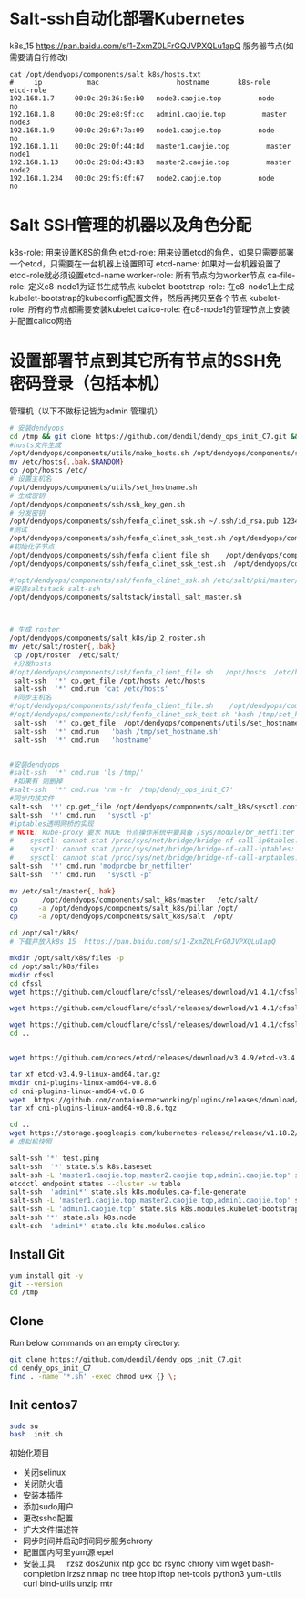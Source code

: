 # Salt-ssh自动化部署Kubernetes

k8s_15  https://pan.baidu.com/s/1-ZxmZ0LFrGQJVPXQLu1apQ
服务器节点(如需要请自行修改)
``` 
cat /opt/dendyops/components/salt_k8s/hosts.txt
#     ip           mac                   hostname       k8s-role        etcd-role 
192.168.1.7  	00:0c:29:36:5e:b0	node3.caojie.top         node            no
192.168.1.8	    00:0c:29:e8:9f:cc	admin1.caojie.top         master             node3
192.168.1.9	    00:0c:29:67:7a:09	node1.caojie.top         node             no
192.168.1.11	00:0c:29:0f:44:8d	master1.caojie.top         master          node1
192.168.1.13	00:0c:29:0d:43:83	master2.caojie.top         master           node2
192.168.1.234	00:0c:29:f5:0f:67	node2.caojie.top         node             no
```
# Salt SSH管理的机器以及角色分配
k8s-role: 用来设置K8S的角色
etcd-role: 用来设置etcd的角色，如果只需要部署一个etcd，只需要在一台机器上设置即可
etcd-name: 如果对一台机器设置了etcd-role就必须设置etcd-name
worker-role: 所有节点均为worker节点
ca-file-role: 定义c8-node1为证书生成节点
kubelet-bootstrap-role: 在c8-node1上生成kubelet-bootstrap的kubeconfig配置文件，然后再拷贝至各个节点
kubelet-role: 所有的节点都需要安装kubelet
calico-role: 在c8-node1的管理节点上安装并配置calico网络
# 设置部署节点到其它所有节点的SSH免密码登录（包括本机）
管理机（以下不做标记皆为admin 管理机）
```bash 
# 安装dendyops
cd /tmp && git clone https://github.com/dendil/dendy_ops_init_C7.git &&cd dendy_ops_init_C7 &&find . -name '*.sh' -exec chmod u+x {} \; &&bash init.sh update
#hosts文件生成
/opt/dendyops/components/utils/make_hosts.sh /opt/dendyops/components/salt_k8s/hosts.txt
mv /etc/hosts{,.bak.$RANDOM} 
cp /opt/hosts /etc/
# 设置主机名
/opt/dendyops/components/utils/set_hostname.sh
# 生成密钥
/opt/dendyops/components/ssh/ssh_key_gen.sh
# 分发密钥
/opt/dendyops/components/ssh/fenfa_clinet_ssk.sh ~/.ssh/id_rsa.pub 123456 /opt/dendyops/components/salt_k8s/hosts.txt
#测试
/opt/dendyops/components/ssh/fenfa_clinet_ssk_test.sh /opt/dendyops/components/salt_k8s/hosts.txt hostname
#初始化子节点
/opt/dendyops/components/ssh/fenfa_client_file.sh    /opt/dendyops/components/salt_k8s/hosts.txt /tmp/dendy_ops_init_C7 /tmp/
/opt/dendyops/components/ssh/fenfa_clinet_ssk_test.sh  /opt/dendyops/components/salt_k8s/hosts.txt 'bash /tmp/dendy_ops_init_C7/init.sh update'

#/opt/dendyops/components/ssh/fenfa_clinet_ssk.sh /etc/salt/pki/master/ssh/salt-ssh.rsa.pub 123456
#安装saltstack salt-ssh
/opt/dendyops/components/saltstack/install_salt_master.sh



# 生成 roster
/opt/dendyops/components/salt_k8s/ip_2_roster.sh
mv /etc/salt/roster{,.bak}
 cp /opt/roster  /etc/salt/
 #分发hosts
#/opt/dendyops/components/ssh/fenfa_client_file.sh   /opt/hosts  /etc/hosts
 salt-ssh  '*' cp.get_file /opt/hosts /etc/hosts
 salt-ssh  '*' cmd.run 'cat /etc/hosts'
 #同步主机名
#/opt/dendyops/components/ssh/fenfa_client_file.sh    /opt/dendyops/components/utils/set_hostname.sh  /tmp 
#/opt/dendyops/components/ssh/fenfa_clinet_ssk_test.sh 'bash /tmp/set_hostname.sh'
 salt-ssh  '*' cp.get_file  /opt/dendyops/components/utils/set_hostname.sh  /tmp
 salt-ssh  '*' cmd.run   'bash /tmp/set_hostname.sh'
 salt-ssh  '*' cmd.run   'hostname'


#安装dendyops
#salt-ssh  '*' cmd.run 'ls /tmp/'
 #如果有 则删掉
#salt-ssh  '*' cmd.run 'rm -fr  /tmp/dendy_ops_init_C7'
#同步内核文件
salt-ssh  '*' cp.get_file /opt/dendyops/components/salt_k8s/sysctl.conf  /etc/sysctl.conf
salt-ssh  '*' cmd.run   'sysctl -p'
#iptables透明网桥的实现
# NOTE: kube-proxy 要求 NODE 节点操作系统中要具备 /sys/module/br_netfilter 文件，而且还要设置 bridge-nf-call-iptables=1，如果不满足要求，那么 kube-proxy 只是将检查信息记录到日志中，kube-proxy 仍然会正常运行，但是这样通过 Kube-proxy 设置的某些 iptables 规则就不会工作。# 如果看到
#    sysctl: cannot stat /proc/sys/net/bridge/bridge-nf-call-ip6tables: No such file or directory
#    sysctl: cannot stat /proc/sys/net/bridge/bridge-nf-call-iptables: No such file or directory
#    sysctl: cannot stat /proc/sys/net/bridge/bridge-nf-call-arptables: No such file or directory
salt-ssh  '*' cmd.run 'modprobe br_netfilter'
salt-ssh  '*' cmd.run   'sysctl -p'

mv /etc/salt/master{,.bak}
cp      /opt/dendyops/components/salt_k8s/master   /etc/salt/
cp     -a /opt/dendyops/components/salt_k8s/pillar /opt/
cp     -a /opt/dendyops/components/salt_k8s/salt  /opt/

cd /opt/salt/k8s/
# 下载并放入k8s_15  https://pan.baidu.com/s/1-ZxmZ0LFrGQJVPXQLu1apQ

mkdir /opt/salt/k8s/files -p
cd /opt/salt/k8s/files 
mkdir cfssl 
cd cfssl 
wget https://github.com/cloudflare/cfssl/releases/download/v1.4.1/cfssl_1.4.1_linux_amd64

wget https://github.com/cloudflare/cfssl/releases/download/v1.4.1/cfssljson_1.4.1_linux_amd64

wget https://github.com/cloudflare/cfssl/releases/download/v1.4.1/cfssl-certinfo_1.4.1_linux_amd64
cd ..


wget https://github.com/coreos/etcd/releases/download/v3.4.9/etcd-v3.4.9-linux-amd64.tar.gz

tar xf etcd-v3.4.9-linux-amd64.tar.gz
mkdir cni-plugins-linux-amd64-v0.8.6
cd cni-plugins-linux-amd64-v0.8.6
wget  https://github.com/containernetworking/plugins/releases/download/v0.8.6/cni-plugins-linux-amd64-v0.8.6.tgz
tar xf cni-plugins-linux-amd64-v0.8.6.tgz

cd ..
wget https://storage.googleapis.com/kubernetes-release/release/v1.18.2/kubernetes-server-linux-amd64.tar.gz 
# 虚拟机快照

salt-ssh '*' test.ping
salt-ssh  '*' state.sls k8s.baseset
salt-ssh -L 'master1.caojie.top,master2.caojie.top,admin1.caojie.top' state.sls k8s.etcd
etcdctl endpoint status --cluster -w table
salt-ssh  'admin1*' state.sls k8s.modules.ca-file-generate
salt-ssh -L 'master1.caojie.top,master2.caojie.top,admin1.caojie.top' state.sls k8s.master
salt-ssh -L 'admin1.caojie.top' state.sls k8s.modules.kubelet-bootstrap-kubeconfig
salt-ssh '*' state.sls k8s.node
salt-ssh  'admin1*' state.sls k8s.modules.calico
```

## Install Git

```bash
yum install git -y
git --version
cd /tmp
```

## Clone 

Run below commands on an empty directory:
```bash
git clone https://github.com/dendil/dendy_ops_init_C7.git
cd dendy_ops_init_C7
find . -name '*.sh' -exec chmod u+x {} \;
```



## Init centos7
```bash
sudo su
bash  init.sh
```
初始化项目

 - 关闭selinux
 - 关闭防火墙
 - 安装本插件
 - 添加sudo用户
 - 更改sshd配置
 - 扩大文件描述符
 - 同步时间并启动时间同步服务chrony
 - 配置国内阿里yum源 epel
 - 安装工具　 lrzsz dos2unix ntp gcc bc rsync chrony vim wget bash-completion lrzsz nmap nc tree htop iftop net-tools python3  yum-utils curl bind-utils unzip mtr

